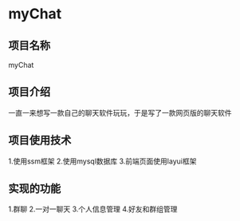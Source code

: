 # myChat
## 项目名称
myChat

## 项目介绍
一直一来想写一款自己的聊天软件玩玩，于是写了一款网页版的聊天软件

## 项目使用技术
1.使用ssm框架
2.使用mysql数据库
3.前端页面使用layui框架

## 实现的功能
1.群聊
2.一对一聊天
3.个人信息管理
4.好友和群组管理